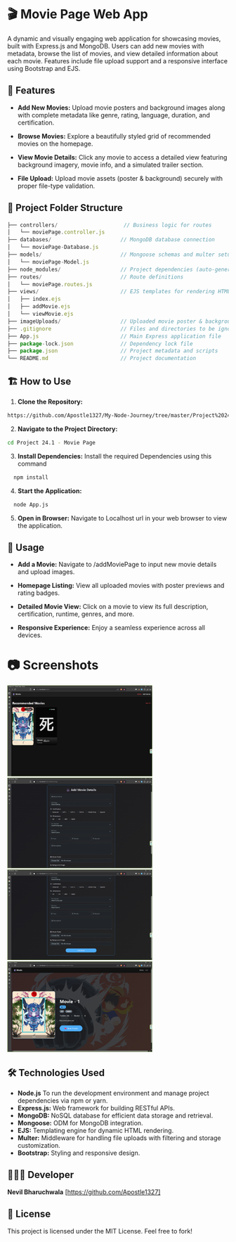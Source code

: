 # 🎬 Movie Page Web App

A dynamic and visually engaging web application for showcasing movies, built with Express.js and MongoDB. Users can add new movies with metadata, browse the list of movies, and view detailed information about each movie. Features include file upload support and a responsive interface using Bootstrap and EJS.

## 🚀 Features

- **Add New Movies:**
  Upload movie posters and background images along with complete metadata like genre, rating, language, duration, and certification.

- **Browse Movies:**
  Explore a beautifully styled grid of recommended movies on the homepage.

- **View Movie Details:**
  Click any movie to access a detailed view featuring background imagery, movie info, and a simulated trailer section.

- **File Upload:**
  Upload movie assets (poster & background) securely with proper file-type validation.

## 📂 Project Folder Structure

```jsx
├── controllers/                     // Business logic for routes
│   └── moviePage.controller.js
├── databases/                      // MongoDB database connection
│   └── moviePage-Database.js
├── models/                         // Mongoose schemas and multer setup
│   └── moviePage-Model.js
├── node_modules/                   // Project dependencies (auto-generated)
├── routes/                         // Route definitions
│   └── moviePage.routes.js
├── views/                          // EJS templates for rendering HTML
│   ├── index.ejs
│   ├── addMovie.ejs
│   └── viewMovie.ejs
├── imageUploads/                   // Uploaded movie poster & background images
├── .gitignore                      // Files and directories to be ignored by Git
├── App.js                          // Main Express application file
├── package-lock.json               // Dependency lock file
├── package.json                    // Project metadata and scripts
└── README.md                       // Project documentation
```

## 🏗️ How to Use

1. **Clone the Repository:**

```bash
https://github.com/Apostle1327/My-Node-Journey/tree/master/Project%2024.1%20-%20Movie%20Page
```

2. **Navigate to the Project Directory:**

```bash
cd Project 24.1 - Movie Page
```

3. **Install Dependencies:**
   Install the required Dependencies using this command

```bash
  npm install
```

4. **Start the Application:**

```bash
  node App.js
```

5. **Open in Browser:**
   Navigate to Localhost url in your web browser to view the application.

## 👤 Usage

- **Add a Movie:**
  Navigate to /addMoviePage to input new movie details and upload images.

- **Homepage Listing:**
  View all uploaded movies with poster previews and rating badges.

- **Detailed Movie View:**
  Click on a movie to view its full description, certification, runtime, genres, and more.

- **Responsive Experience:**
  Enjoy a seamless experience across all devices.

# 📷 Screenshots

<img width="330" alt="Movie Page - 1" src="./images/Movie Page - 1.png">
<img width="330" alt="Movie Page - 2" src="./images/Movie Page - 2.png">
<img width="330" alt="Movie Page - 3" src="./images/Movie Page - 3.png">
<img width="330" alt="Movie Page - 4" src="./images/Movie Page - 4.png">

## 🛠️ Technologies Used

- **Node.js**
  To run the development environment and manage project dependencies via npm or yarn.
- **Express.js:**
  Web framework for building RESTful APIs.
- **MongoDB:**
  NoSQL database for efficient data storage and retrieval.
- **Mongoose:**
  ODM for MongoDB integration.
- **EJS:**
  Templating engine for dynamic HTML rendering.
- **Multer:**
  Middleware for handling file uploads with filtering and storage customization.
- **Bootstrap:**
  Styling and responsive design.

## 👨🏼‍💻 Developer

**Nevil Bharuchwala**
[https://github.com/Apostle1327]

## 📜 License

This project is licensed under the MIT License.
Feel free to fork!
